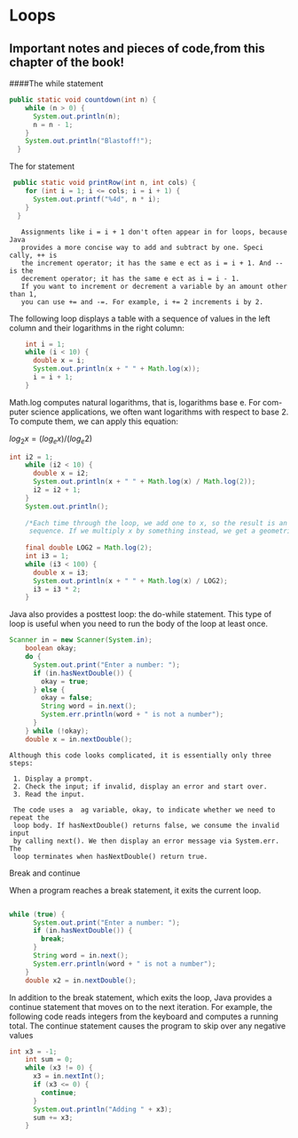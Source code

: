 # Loops
## Important notes and pieces of code,from this chapter of the book!

####The while statement

```java
public static void countdown(int n) {
    while (n > 0) {
      System.out.println(n);
      n = n - 1;
    }
    System.out.println("Blastoff!");
  }
```

The for statement

```java
 public static void printRow(int n, int cols) {
    for (int i = 1; i <= cols; i = i + 1) {
      System.out.printf("%4d", n * i);
    }
  }
```

       Assignments like i = i + 1 don't often appear in for loops, because Java
       provides a more concise way to add and subtract by one. Speci cally, ++ is
       the increment operator; it has the same e ect as i = i + 1. And -- is the
       decrement operator; it has the same e ect as i = i - 1.
       If you want to increment or decrement a variable by an amount other than 1,
       you can use += and -=. For example, i += 2 increments i by 2.
       
The following loop displays a table with a sequence of values in the left column and their logarithms in the right column:

```java
    int i = 1;
    while (i < 10) {
      double x = i;
      System.out.println(x + " " + Math.log(x));
      i = i + 1;
    }
```

Math.log computes natural logarithms, that is, logarithms base e. For com-
puter science applications, we often want logarithms with respect to base 2.
To compute them, we can apply this equation:

$log_2 x = (log_e x)/(log_e 2)$

```java
int i2 = 1;
    while (i2 < 10) {
      double x = i2;
      System.out.println(x + " " + Math.log(x) / Math.log(2));
      i2 = i2 + 1;
    }
    System.out.println();
    
    /*Each time through the loop, we add one to x, so the result is an arithmetic
     sequence. If we multiply x by something instead, we get a geometric sequence:*/
    
    final double LOG2 = Math.log(2);
    int i3 = 1;
    while (i3 < 100) {
      double x = i3;
      System.out.println(x + " " + Math.log(x) / LOG2);
      i3 = i3 * 2;
    }
```

Java also provides a posttest loop: the do-while statement. 
This type of loop is useful when you need to run the body of the loop at least once.

```java
Scanner in = new Scanner(System.in);
    boolean okay;
    do {
      System.out.print("Enter a number: ");
      if (in.hasNextDouble()) {
        okay = true;
      } else {
        okay = false;
        String word = in.next();
        System.err.println(word + " is not a number");
      }
    } while (!okay);
    double x = in.nextDouble();
```
    Although this code looks complicated, it is essentially only three steps:
     
     1. Display a prompt.
     2. Check the input; if invalid, display an error and start over.
     3. Read the input.
     
     The code uses a  ag variable, okay, to indicate whether we need to repeat the
     loop body. If hasNextDouble() returns false, we consume the invalid input
     by calling next(). We then display an error message via System.err. The
     loop terminates when hasNextDouble() return true.

Break and continue

When a program reaches a break statement, it exits the current loop.
```java

while (true) {
      System.out.print("Enter a number: ");
      if (in.hasNextDouble()) {
        break;
      }
      String word = in.next();
      System.err.println(word + " is not a number");
    }
    double x2 = in.nextDouble();
```

In addition to the break statement, which exits the loop, Java provides a
continue statement that moves on to the next iteration. For example, the
following code reads integers from the keyboard and computes a running total.
The continue statement causes the program to skip over any negative values

```java
int x3 = -1;
    int sum = 0;
    while (x3 != 0) {
      x3 = in.nextInt();
      if (x3 <= 0) {
        continue;
      }
      System.out.println("Adding " + x3);
      sum += x3;
    }
```
